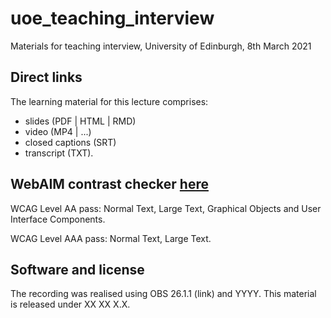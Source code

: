 # uoe_teaching_interview
Materials for teaching interview, University of Edinburgh, 8th March 2021

## Direct links
The learning material for this lecture comprises:

- slides (PDF | HTML | RMD)
- video (MP4 | ...)
- closed captions (SRT)
- transcript (TXT).

## WebAIM contrast checker [here](https://webaim.org/resources/contrastchecker/)
WCAG Level AA pass: Normal Text, Large Text, Graphical Objects and User Interface Components.

WCAG Level AAA pass: Normal Text, Large Text.

## Software and license
The recording was realised using OBS 26.1.1 (link) and YYYY. This material is released under XX XX X.X.
